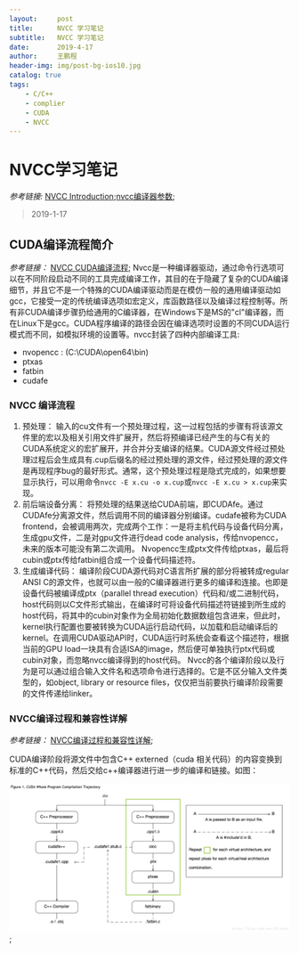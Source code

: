 ```yaml
---
layout:     post
title:      NVCC 学习笔记
subtitle:   NVCC 学习笔记
date:       2019-4-17
author:     王鹏程
header-img: img/post-bg-ios10.jpg
catalog: true
tags:
    - C/C++
    - complier
    - CUDA
    - NVCC
---
```


# NVCC学习笔记
_参考链接:_ [NVCC Introduction](https://docs.nvidia.com/cuda/cuda-compiler-driver-nvcc/);[nvcc编译器参数](https://blog.csdn.net/fb_help/article/details/79289212);
>2019-1-17  

## CUDA编译流程简介
_参考链接：_ [NVCC CUDA编译流程](https://blog.csdn.net/slow_jiulong/article/details/53157684);
Nvcc是一种编译器驱动，通过命令行选项可以在不同阶段启动不同的工具完成编译工作，其目的在于隐藏了复杂的CUDA编译细节，并且它不是一个特殊的CUDA编译驱动而是在模仿一般的通用编译驱动如gcc，它接受一定的传统编译选项如宏定义，库函数路径以及编译过程控制等。所有非CUDA编译步骤扔给通用的C编译器，在Windows下是MS的"cl"编译器，而在Linux下是gcc。CUDA程序编译的路径会因在编译选项时设置的不同CUDA运行模式而不同，如模拟环境的设置等。nvcc封装了四种内部编译工具:

- nvopencc : (C:\CUDA\open64\bin)
- ptxas 
- fatbin
- cudafe

### NVCC 编译流程
1. 预处理：
输入的cu文件有一个预处理过程，这一过程包括的步骤有将该源文件里的宏以及相关引用文件扩展开，然后将预编译已经产生的与C有关的CUDA系统定义的宏扩展开，并合并分支编译的结果。CUDA源文件经过预处理过程后会生成具有.cup后缀名的经过预处理的源文件，经过预处理的源文件是再现程序bug的最好形式。通常，这个预处理过程是隐式完成的，如果想要显示执行，可以用命令`nvcc -E x.cu -o x.cup`或`nvcc -E x.cu > x.cup`来实现。
2. 前后端设备分离：
将预处理的结果送给CUDA前端，即CUDAfe。通过CUDAfe分离源文件，然后调用不同的编译器分别编译。cudafe被称为CUDA frontend，会被调用两次，完成两个工作：一是将主机代码与设备代码分离，生成gpu文件，二是对gpu文件进行dead code analysis，传给nvopencc，未来的版本可能没有第二次调用。 Nvopencc生成ptx文件传给ptxas，最后将cubin或ptx传给fatbin组合成一个设备代码描述符。
3. 生成编译代码：
编译阶段CUDA源代码对C语言所扩展的部分将被转成regular ANSI C的源文件，也就可以由一般的C编译器进行更多的编译和连接。也即是设备代码被编译成ptx（parallel thread execution）代码和/或二进制代码，host代码则以C文件形式输出，在编译时可将设备代码描述符链接到所生成的host代码，将其中的cubin对象作为全局初始化数据数组包含进来，但此时，kernel执行配置也要被转换为CUDA运行启动代码，以加载和启动编译后的kernel。在调用CUDA驱动API时，CUDA运行时系统会查看这个描述符，根据当前的GPU load一块具有合适ISA的image，然后便可单独执行ptx代码或cubin对象，而忽略nvcc编译得到的host代码。
Nvcc的各个编译阶段以及行为是可以通过组合输入文件名和选项命令进行选择的。它是不区分输入文件类型的，如object, library or resource files，仅仅把当前要执行编译阶段需要的文件传递给linker。

### NVCC编译过程和兼容性详解
_参考链接：_ [NVCC编译过程和兼容性详解](https://blog.csdn.net/fb_help/article/details/80462853);

CUDA编译阶段将源文件中包含C++ externed（cuda 相关代码）的内容变换到标准的C++代码，然后交给c++编译器进行进一步的编译和链接。如图：

![NVCC编译流程图](img/cuda_complie_flow.png);

